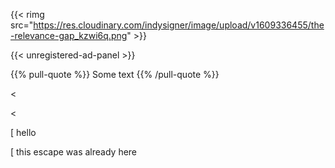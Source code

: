 {{< rimg src="https://res.cloudinary.com/indysigner/image/upload/v1609336455/the-relevance-gap_kzwi6q.png" >}}

{{< unregistered-ad-panel >}}

<invalidhtml>

{{% pull-quote %}}
Some text
{{% /pull-quote %}}

<

\<

[ hello

\[ this escape was already here
